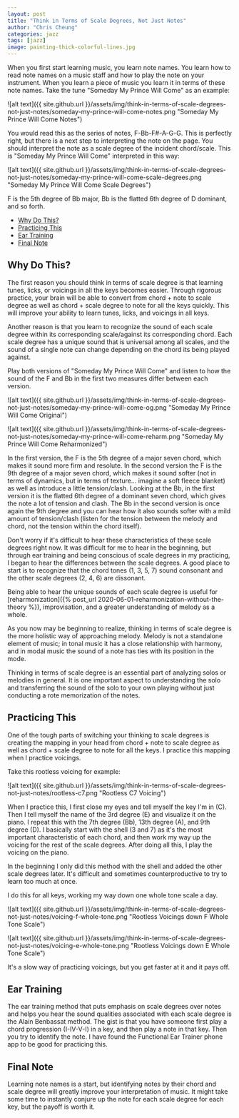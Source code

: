 ```yaml
---
layout: post
title: "Think in Terms of Scale Degrees, Not Just Notes"
author: "Chris Cheung"
categories: jazz
tags: [jazz]
image: painting-thick-colorful-lines.jpg
---
```


When you first start learning music, you learn note names. You learn how to read note names on a music staff and how to play the note on your instrument. When you learn a piece of music you learn it in terms of these note names. Take the tune "Someday My Prince Will Come" as an example:

![alt text]({{ site.github.url }}/assets/img/think-in-terms-of-scale-degrees-not-just-notes/someday-my-prince-will-come-notes.png "Someday My Prince Will Come Notes")

You would read this as the series of notes, F-Bb-F#-A-G-G. This is perfectly right, but there is a next step to interpreting the note on the page. You should interpret the note as a scale degree of the incident chord/scale. This is "Someday My Prince Will Come" interpreted in this way:

![alt text]({{ site.github.url }}/assets/img/think-in-terms-of-scale-degrees-not-just-notes/someday-my-prince-will-come-scale-degrees.png "Someday My Prince Will Come Scale Degrees")

F is the 5th degree of Bb major, Bb is the flatted 6th degree of D dominant, and so forth.

- [Why Do This?](#why-do-this)
- [Practicing This](#practicing-this)
- [Ear Training](#ear-training)
- [Final Note](#final-note)

## Why Do This?

The first reason you should think in terms of scale degree is that learning tunes, licks, or voicings in all the keys becomes easier. Through rigorous practice, your brain will be able to convert from chord + note to scale degree as well as chord + scale degree to note for all the keys quickly. This will improve your ability to learn tunes, licks, and voicings in all keys.

Another reason is that you learn to recognize the sound of each scale degree within its corresponding scale/against its corresponding chord. Each scale degree has a unique sound that is universal among all scales, and the sound of a single note can change depending on the chord its being played against.

Play both versions of "Someday My Prince Will Come" and listen to how the sound of the F and Bb in the first two measures differ between each version.

![alt text]({{ site.github.url }}/assets/img/think-in-terms-of-scale-degrees-not-just-notes/someday-my-prince-will-come-og.png "Someday My Prince Will Come Original")

![alt text]({{ site.github.url }}/assets/img/think-in-terms-of-scale-degrees-not-just-notes/someday-my-prince-will-come-reharm.png "Someday My Prince Will Come Reharmonized")

In the first version, the F is the 5th degree of a major seven chord, which makes it sound more firm and resolute. In the second version the F is the 9th degree of a major seven chord, which makes it sound softer (not in terms of dynamics, but in terms of texture... imagine a soft fleece blanket) as well as introduce a little tension/clash. Looking at the Bb, in the first version it is the flatted 6th degree of a dominant seven chord, which gives the note a lot of tension and clash. The Bb in the second version is once again the 9th degree and you can hear how it also sounds softer with a mild amount of tension/clash (listen for the tension between the melody and chord, not the tension within the chord itself).

Don't worry if it's difficult to hear these characteristics of these scale degrees right now. It was difficult for me to hear in the beginning, but through ear training and being conscious of scale degrees in my practicing, I began to hear the differences between the scale degrees. A good place to start is to recognize that the chord tones (1, 3, 5, 7) sound consonant and the other scale degrees (2, 4, 6) are dissonant.

Being able to hear the unique sounds of each scale degree is useful for [reharmonization]({% post_url 2020-06-01-reharmonization-without-the-theory %}), improvisation, and a greater understanding of melody as a whole.

As you now may be beginning to realize, thinking in terms of scale degree is the more holistic way of approaching melody. Melody is not a standalone element of music; in tonal music it has a close relationship with harmony, and in modal music the sound of a note has ties with its position in the mode. 

Thinking in terms of scale degree is an essential part of analyzing solos or melodies in general. It is one important aspect to understanding the solo and transferring the sound of the solo to your own playing without just conducting a rote memorization of the notes.

## Practicing This

One of the tough parts of switching your thinking to scale degrees is creating the mapping in your head from chord + note to scale degree as well as chord + scale degree to note for all the keys. I practice this mapping when I practice voicings.

Take this rootless voicing for example: 

![alt text]({{ site.github.url }}/assets/img/think-in-terms-of-scale-degrees-not-just-notes/rootless-c7.png "Rootless C7 Voicing")

When I practice this, I first close my eyes and tell myself the key I'm in (C). Then I tell myself the name of the 3rd degree (E) and visualize it on the piano. I repeat this with the 7th degree (Bb), 13th degree (A), and 9th degree (D). I basically start with the shell (3 and 7) as it's the most important characteristic of each chord, and then work my way up the voicing for the rest of the scale degrees. After doing all this, I play the voicing on the piano.

In the beginning I only did this method with the shell and added the other scale degrees later. It's difficult and sometimes counterproductive to try to learn too much at once.

I do this for all keys, working my way down one whole tone scale a day.

![alt text]({{ site.github.url }}/assets/img/think-in-terms-of-scale-degrees-not-just-notes/voicing-f-whole-tone.png "Rootless Voicings down F Whole Tone Scale")

![alt text]({{ site.github.url }}/assets/img/think-in-terms-of-scale-degrees-not-just-notes/voicing-e-whole-tone.png "Rootless Voicings down E Whole Tone Scale")

It's a slow way of practicing voicings, but you get faster at it and it pays off.

## Ear Training

The ear training method that puts emphasis on scale degrees over notes and helps you hear the sound qualities associated with each scale degree is the Alain Benbassat method. The gist is that you have someone first play a chord progression (I-IV-V-I) in a key, and then play a note in that key. Then you try to identify the note. I have found the Functional Ear Trainer phone app to be good for practicing this.

## Final Note

Learning note names is a start, but identifying notes by their chord and scale degree will greatly improve your interpretation of music. It might take some time to instantly conjure up the note for each scale degree for each key, but the payoff is worth it.